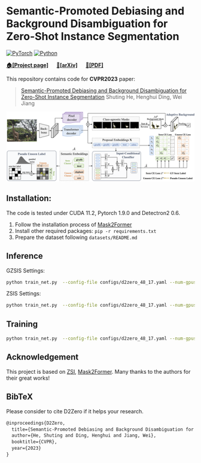 # Semantic-Promoted Debiasing and Background Disambiguation for Zero-Shot Instance Segmentation
[![PyTorch](https://img.shields.io/badge/PyTorch-1.9.0-%23EE4C2C.svg?style=&logo=PyTorch&logoColor=white)](https://pytorch.org/)
[![Python](https://img.shields.io/badge/Python-3.7%20|%203.8%20|%203.9-blue.svg?style=&logo=python&logoColor=ffdd54)](https://www.python.org/downloads/)

**[🏠[Project page]](https://henghuiding.github.io/D2Zero/)** &emsp; **[📄[arXiv]](https://arxiv.org/abs/2305.13173)**  &emsp; **[📄[PDF]](https://openaccess.thecvf.com/content/CVPR2023/papers/He_Semantic-Promoted_Debiasing_and_Background_Disambiguation_for_Zero-Shot_Instance_Segmentation_CVPR_2023_paper.pdf)**

This repository contains code for **CVPR2023** paper:
> [Semantic-Promoted Debiasing and Background Disambiguation for Zero-Shot Instance Segmentation](https://arxiv.org/abs/2305.13173) 
> Shuting He, Henghui Ding, Wei Jiang  

![framework](imgs/framework.png)


## Installation:

The code is tested under CUDA 11.2, Pytorch 1.9.0 and Detectron2 0.6.

1. Follow the installation process of  [Mask2Former](https://github.com/facebookresearch/Mask2Former)
3. Install other required packages: `pip -r requirements.txt`
4. Prepare the dataset following `datasets/README.md`

## Inference

GZSIS Settings:

```bash
python train_net.py  --config-file configs/d2zero_48_17.yaml --num-gpus 8 --eval-only MODEL.WEIGHTS d2zero_48_17/model_final.pth
```

ZSIS Settings:

```bash
python train_net.py  --config-file configs/d2zero_48_17.yaml --num-gpus 8 --eval-only MODEL.WEIGHTS d2zero_48_17/model_final.pth DATASETS.TEST '("coco_zsi_48_17_val_unseen_only",)' MODEL.MASK_FORMER.TEST.GENERALIZED False
```

## Training

```bash
python train_net.py  --config-file configs/d2zero_48_17.yaml --num-gpus 8
```

## Acknowledgement

This project is based on [ZSI](https://github.com/zhengye1995/Zero-shot-Instance-Segmentation), [Mask2Former](https://github.com/facebookresearch/Mask2Former). Many thanks to the authors for their great works!

## BibTeX
Please consider to cite D2Zero if it helps your research.

```latex
@inproceedings{D2Zero,
  title={Semantic-Promoted Debiasing and Background Disambiguation for Zero-Shot Instance Segmentation},
  author={He, Shuting and Ding, Henghui and Jiang, Wei},
  booktitle={CVPR},
  year={2023}
}
```

